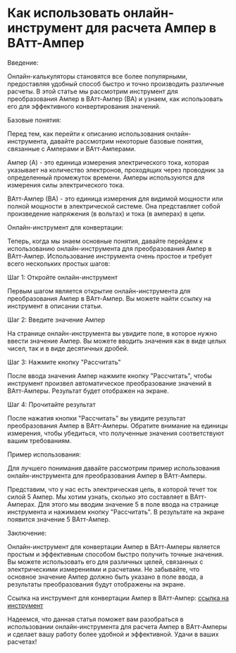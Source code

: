 Как использовать онлайн-инструмент для расчета Ампер в ВАтт-Ампер
=================================================================

Введение:

Онлайн-калькуляторы становятся все более популярными, предоставляя удобный способ быстро и точно производить различные расчеты. В этой статье мы рассмотрим инструмент для преобразования Ампер в ВАтт-Ампер (ВА) и узнаем, как использовать его для эффективного конвертирования значений.

Базовые понятия:

Перед тем, как перейти к описанию использования онлайн-инструмента, давайте рассмотрим некоторые базовые понятия, связанные с Амперами и ВАтт-Амперами.

Ампер (A) - это единица измерения электрического тока, которая указывает на количество электронов, проходящих через проводник за определенный промежуток времени. Амперы используются для измерения силы электрического тока.

ВАтт-Ампер (ВА) - это единица измерения для видимой мощности или полной мощности в электрической системе. Она представляет собой произведение напряжения (в вольтах) и тока (в амперах) в цепи.

Онлайн-инструмент для конвертации:

Теперь, когда мы знаем основные понятия, давайте перейдем к использованию онлайн-инструмента для преобразования Ампер в ВАтт-Ампер. Использование инструмента очень простое и требует всего нескольких простых шагов:

Шаг 1: Откройте онлайн-инструмент

Первым шагом является открытие онлайн-инструмента для преобразования Ампер в ВАтт-Ампер. Вы можете найти ссылку на инструмент в описании статьи.

Шаг 2: Введите значение Ампер

На странице онлайн-инструмента вы увидите поле, в которое нужно ввести значение Ампер. Вы можете вводить значения как в виде целых чисел, так и в виде десятичных дробей.

Шаг 3: Нажмите кнопку "Рассчитать"

После ввода значения Ампер нажмите кнопку "Рассчитать", чтобы инструмент произвел автоматическое преобразование значений в ВАтт-Амперы. Результат будет отображен на экране.

Шаг 4: Прочитайте результат

После нажатия кнопки "Рассчитать" вы увидите результат преобразования Ампер в ВАтт-Амперы. Обратите внимание на единицы измерения, чтобы убедиться, что полученные значения соответствуют вашим требованиям.

Пример использования:

Для лучшего понимания давайте рассмотрим пример использования онлайн-инструмента для преобразования Ампер в ВАтт-Амперы.

Представим, что у нас есть электрическая цепь, в которой течет ток силой 5 Ампер. Мы хотим узнать, сколько это составляет в ВАтт-Амперах. Для этого мы вводим значение 5 в поле ввода на странице инструмента и нажимаем кнопку "Рассчитать". В результате на экране появится значение 5 ВАтт-Ампер.

Заключение:

Онлайн-инструмент для конвертации Ампер в ВАтт-Амперы является простым и эффективным способом быстро получить точные значения. Вы можете использовать его для различных целей, связанных с электрическими измерениями и расчетами. Не забывайте, что основное значение Ампер должно быть указано в поле ввода, а результаты преобразования будут отображены на экране.

Ссылка на инструмент для конвертации Ампер в ВАтт-Ампер: [ссылка на инструмент](https://www.onlinecalculatorsfree.com/ru/tools/amps-to-va-calculator.html)

Надеемся, что данная статья поможет вам разобраться в использовании онлайн-инструмента для расчета Ампер в ВАтт-Амперы и сделает вашу работу более удобной и эффективной. Удачи в ваших расчетах!